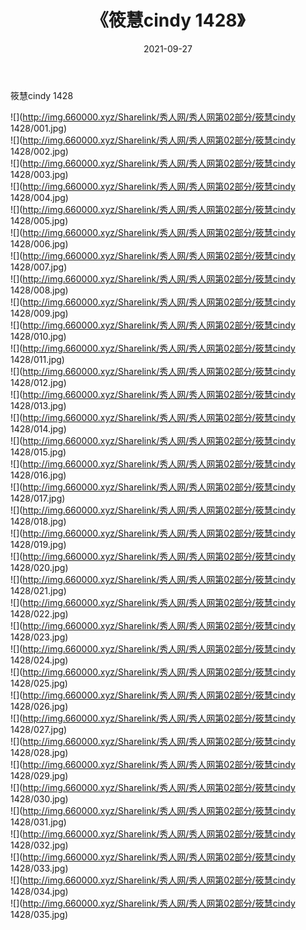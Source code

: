 ﻿---
layout: post
title:  《筱慧cindy 1428》
date:   2021-09-27
img: http://img.660000.xyz/Sharelink/秀人网/秀人网第02部分/筱慧cindy 1428/000.jpg
categories: [美女, 清纯, 唯美]
---

筱慧cindy 1428

  ![](http://img.660000.xyz/Sharelink/秀人网/秀人网第02部分/筱慧cindy 1428/001.jpg) <br> ![](http://img.660000.xyz/Sharelink/秀人网/秀人网第02部分/筱慧cindy 1428/002.jpg) <br> ![](http://img.660000.xyz/Sharelink/秀人网/秀人网第02部分/筱慧cindy 1428/003.jpg) <br> ![](http://img.660000.xyz/Sharelink/秀人网/秀人网第02部分/筱慧cindy 1428/004.jpg) <br> ![](http://img.660000.xyz/Sharelink/秀人网/秀人网第02部分/筱慧cindy 1428/005.jpg) <br> ![](http://img.660000.xyz/Sharelink/秀人网/秀人网第02部分/筱慧cindy 1428/006.jpg) <br> ![](http://img.660000.xyz/Sharelink/秀人网/秀人网第02部分/筱慧cindy 1428/007.jpg) <br> ![](http://img.660000.xyz/Sharelink/秀人网/秀人网第02部分/筱慧cindy 1428/008.jpg) <br> ![](http://img.660000.xyz/Sharelink/秀人网/秀人网第02部分/筱慧cindy 1428/009.jpg) <br> ![](http://img.660000.xyz/Sharelink/秀人网/秀人网第02部分/筱慧cindy 1428/010.jpg) <br> ![](http://img.660000.xyz/Sharelink/秀人网/秀人网第02部分/筱慧cindy 1428/011.jpg) <br> ![](http://img.660000.xyz/Sharelink/秀人网/秀人网第02部分/筱慧cindy 1428/012.jpg) <br> ![](http://img.660000.xyz/Sharelink/秀人网/秀人网第02部分/筱慧cindy 1428/013.jpg) <br> ![](http://img.660000.xyz/Sharelink/秀人网/秀人网第02部分/筱慧cindy 1428/014.jpg) <br> ![](http://img.660000.xyz/Sharelink/秀人网/秀人网第02部分/筱慧cindy 1428/015.jpg) <br> ![](http://img.660000.xyz/Sharelink/秀人网/秀人网第02部分/筱慧cindy 1428/016.jpg) <br> ![](http://img.660000.xyz/Sharelink/秀人网/秀人网第02部分/筱慧cindy 1428/017.jpg) <br> ![](http://img.660000.xyz/Sharelink/秀人网/秀人网第02部分/筱慧cindy 1428/018.jpg) <br> ![](http://img.660000.xyz/Sharelink/秀人网/秀人网第02部分/筱慧cindy 1428/019.jpg) <br> ![](http://img.660000.xyz/Sharelink/秀人网/秀人网第02部分/筱慧cindy 1428/020.jpg) <br> ![](http://img.660000.xyz/Sharelink/秀人网/秀人网第02部分/筱慧cindy 1428/021.jpg) <br> ![](http://img.660000.xyz/Sharelink/秀人网/秀人网第02部分/筱慧cindy 1428/022.jpg) <br> ![](http://img.660000.xyz/Sharelink/秀人网/秀人网第02部分/筱慧cindy 1428/023.jpg) <br> ![](http://img.660000.xyz/Sharelink/秀人网/秀人网第02部分/筱慧cindy 1428/024.jpg) <br> ![](http://img.660000.xyz/Sharelink/秀人网/秀人网第02部分/筱慧cindy 1428/025.jpg) <br> ![](http://img.660000.xyz/Sharelink/秀人网/秀人网第02部分/筱慧cindy 1428/026.jpg) <br> ![](http://img.660000.xyz/Sharelink/秀人网/秀人网第02部分/筱慧cindy 1428/027.jpg) <br> ![](http://img.660000.xyz/Sharelink/秀人网/秀人网第02部分/筱慧cindy 1428/028.jpg) <br> ![](http://img.660000.xyz/Sharelink/秀人网/秀人网第02部分/筱慧cindy 1428/029.jpg) <br> ![](http://img.660000.xyz/Sharelink/秀人网/秀人网第02部分/筱慧cindy 1428/030.jpg) <br> ![](http://img.660000.xyz/Sharelink/秀人网/秀人网第02部分/筱慧cindy 1428/031.jpg) <br> ![](http://img.660000.xyz/Sharelink/秀人网/秀人网第02部分/筱慧cindy 1428/032.jpg) <br> ![](http://img.660000.xyz/Sharelink/秀人网/秀人网第02部分/筱慧cindy 1428/033.jpg) <br> ![](http://img.660000.xyz/Sharelink/秀人网/秀人网第02部分/筱慧cindy 1428/034.jpg) <br> ![](http://img.660000.xyz/Sharelink/秀人网/秀人网第02部分/筱慧cindy 1428/035.jpg) <br>